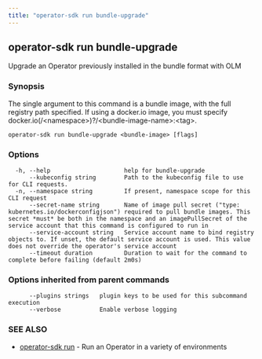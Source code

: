 ```yaml
---
title: "operator-sdk run bundle-upgrade"
---
```

## operator-sdk run bundle-upgrade

Upgrade an Operator previously installed in the bundle format with OLM

### Synopsis

The single argument to this command is a bundle image, with the full registry path specified.
If using a docker.io image, you must specify docker.io(/&lt;namespace&gt;)?/&lt;bundle-image-name&gt;:&lt;tag&gt;.

```
operator-sdk run bundle-upgrade <bundle-image> [flags]
```

### Options

```
  -h, --help                     help for bundle-upgrade
      --kubeconfig string        Path to the kubeconfig file to use for CLI requests.
  -n, --namespace string         If present, namespace scope for this CLI request
      --secret-name string       Name of image pull secret ("type: kubernetes.io/dockerconfigjson") required to pull bundle images. This secret *must* be both in the namespace and an imagePullSecret of the service account that this command is configured to run in
      --service-account string   Service account name to bind registry objects to. If unset, the default service account is used. This value does not override the operator's service account
      --timeout duration         Duration to wait for the command to complete before failing (default 2m0s)
```

### Options inherited from parent commands

```
      --plugins strings   plugin keys to be used for this subcommand execution
      --verbose           Enable verbose logging
```

### SEE ALSO

* [operator-sdk run](../operator-sdk_run)	 - Run an Operator in a variety of environments

